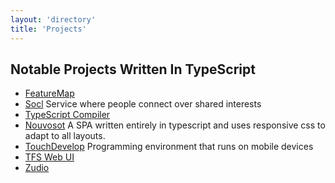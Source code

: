 ```yaml
---
layout: 'directory'
title: 'Projects'
---
```


## Notable Projects Written In TypeScript

* [FeatureMap](http://www.featuremap.co/)
* [Socl](http://www.so.cl/) Service where people connect over shared interests
* [TypeScript Compiler](http://typescript.codeplex.com/)
* [Nouvosot](http://nouvosoft.com/) A SPA written entirely in typescript and uses responsive css to adapt to all layouts.
* [TouchDevelop](https://www.touchdevelop.com/) Programming environment that runs on mobile devices
* [TFS Web UI](http://msdn.microsoft.com/en-us/vstudio/ff637362.aspx)
* [Zudio](https://zud.io/)
